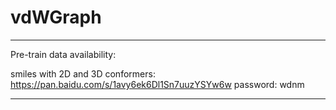 # vdWGraph

--------------------------------------------------------------------------------------
Pre-train data availability:

smiles with 2D and 3D conformers: https://pan.baidu.com/s/1avy6ek6Dl1Sn7uuzYSYw6w
password: wdnm

--------------------------------------------------------------------------------------
